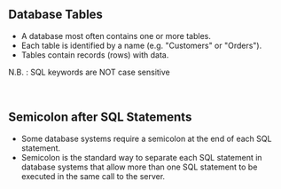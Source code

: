 ## Database Tables

- A database most often contains one or more tables.
- Each table is identified by a name (e.g. "Customers" or "Orders").
- Tables contain records (rows) with data.

N.B. : SQL keywords are NOT case sensitive

&nbsp;

## Semicolon after SQL Statements

- Some database systems require a semicolon at the end of each SQL statement.
- Semicolon is the standard way to separate each SQL statement in database systems that allow more than one SQL statement to be executed in the same call to the server.

&nbsp;
